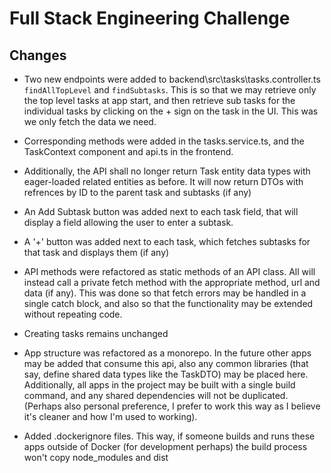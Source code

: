 # Full Stack Engineering Challenge

## Changes
- Two new endpoints were added to backend\src\tasks\tasks.controller.ts `findAllTopLevel` and `findSubtasks`. 
This is so that we may retrieve only the top level tasks at app start, and then retrieve sub tasks for the individual tasks by clicking on the + sign on the task in the UI.
This was we only fetch the data we need.

- Corresponding methods were added in the tasks.service.ts, and the TaskContext component and api.ts in the frontend.

- Additionally, the API shall no longer return Task entity data types with eager-loaded related entities as before. It will now return DTOs with refrences by ID to the parent task and subtasks (if any)

- An Add Subtask button was added next to each task field, that will display a field allowing the user to enter a subtask.

- A '+' button was added next to each task, which fetches subtasks for that task  and displays them (if any)

- API methods were refactored as static methods of an API class. All will instead call a private fetch method with the appropriate method, url and data (if any). This was done so that fetch errors may be handled in a single catch block, and also so that the functionality may be extended without repeating code.

- Creating tasks remains unchanged

- App structure was refactored as a monorepo. In the future other apps may be added that consume this api, also any common libraries (that say, define shared data types like the TaskDTO) may be placed here. Additionally, all apps in the project may be built with a single build command, and any shared dependencies will not be duplicated. (Perhaps also personal preference, I prefer to work this way as I believe it's cleaner and how I'm used to working).

- Added .dockerignore files. This way, if someone builds and runs these apps outside of Docker (for development perhaps) the build process won't copy node_modules and dist
